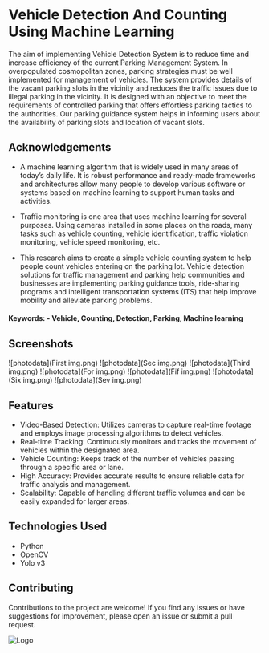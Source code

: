 # Vehicle Detection And Counting Using Machine Learning

The aim of implementing Vehicle Detection System is to reduce time and increase efficiency of the current Parking Management System. In overpopulated cosmopolitan zones, parking strategies must be well implemented for management of vehicles. The system provides details of the vacant
parking slots in the vicinity and reduces the traffic issues due to illegal parking in the vicinity. It
is designed with an objective to meet the requirements of controlled parking that offers effortless
parking tactics to the authorities. Our parking guidance system helps in informing users about the
availability of parking slots and location of vacant slots. 


## Acknowledgements

 - A machine learning algorithm that is widely used in many areas of today’s daily life. It is robust performance and ready-made frameworks and architectures allow many people to develop various software or systems based on machine learning to support human tasks and activities.

 -  Traffic monitoring is one area that uses machine learning for several purposes. Using cameras installed in some places on the roads, many tasks such as vehicle counting, vehicle identification, traffic violation monitoring, vehicle speed monitoring, etc.
 - This research aims to create a simple vehicle counting system to help people count vehicles entering on the parking lot. Vehicle detection solutions for traffic management and parking help communities and businesses are implementing parking guidance tools, ride-sharing programs and intelligent transportation systems (ITS) that help improve mobility and alleviate parking problems.

 #### Keywords: - Vehicle, Counting, Detection, Parking, Machine learning


## Screenshots

![photodata](First img.png)
![photodata](Sec img.png)
![photodata](Third img.png)
![photodata](For img.png)
![photodata](Fif img.png)
![photodata](Six img.png)
![photodata](Sev img.png)


## Features

- Video-Based Detection: Utilizes cameras to capture real-time footage and employs image processing algorithms to detect vehicles.
- Real-time Tracking: Continuously monitors and tracks the movement of vehicles within the designated area.
- Vehicle Counting: Keeps track of the number of vehicles passing through a specific area or lane.
- High Accuracy: Provides accurate results to ensure reliable data for traffic analysis and management.
- Scalability: Capable of handling different traffic volumes and can be easily expanded for larger areas.



## Technologies Used
- Python
- OpenCV
- Yolo v3

## Contributing

Contributions to the project are welcome! If you find any issues or have suggestions for improvement, please open an issue or submit a pull request.


![Logo](https://dev-to-uploads.s3.amazonaws.com/uploads/articles/th5xamgrr6se0x5ro4g6.png)

